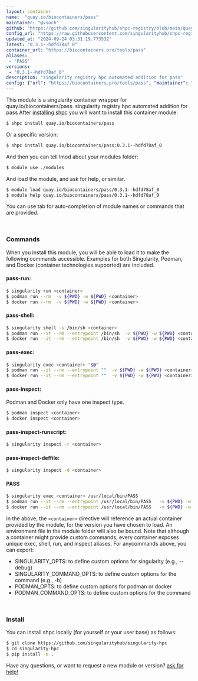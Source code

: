```yaml
---
layout: container
name:  "quay.io/biocontainers/pass"
maintainer: "@vsoch"
github: "https://github.com/singularityhub/shpc-registry/blob/main/quay.io/biocontainers/pass/container.yaml"
config_url: "https://raw.githubusercontent.com/singularityhub/shpc-registry/main/quay.io/biocontainers/pass/container.yaml"
updated_at: "2024-09-24 03:31:19.773532"
latest: "0.3.1--hdfd78af_0"
container_url: "https://biocontainers.pro/tools/pass"
aliases:
 - "PASS"
versions:
 - "0.3.1--hdfd78af_0"
description: "singularity registry hpc automated addition for pass"
config: {"url": "https://biocontainers.pro/tools/pass", "maintainer": "@vsoch", "description": "singularity registry hpc automated addition for pass", "latest": {"0.3.1--hdfd78af_0": "sha256:82d62fc6ba980bde99b9da43d7ad298edcca74204462b967d885b0f7bdc9c260"}, "tags": {"0.3.1--hdfd78af_0": "sha256:82d62fc6ba980bde99b9da43d7ad298edcca74204462b967d885b0f7bdc9c260"}, "docker": "quay.io/biocontainers/pass", "aliases": {"PASS": "/usr/local/bin/PASS"}}
---
```


This module is a singularity container wrapper for quay.io/biocontainers/pass.
singularity registry hpc automated addition for pass
After [installing shpc](#install) you will want to install this container module:


```bash
$ shpc install quay.io/biocontainers/pass
```

Or a specific version:

```bash
$ shpc install quay.io/biocontainers/pass:0.3.1--hdfd78af_0
```

And then you can tell lmod about your modules folder:

```bash
$ module use ./modules
```

And load the module, and ask for help, or similar.

```bash
$ module load quay.io/biocontainers/pass/0.3.1--hdfd78af_0
$ module help quay.io/biocontainers/pass/0.3.1--hdfd78af_0
```

You can use tab for auto-completion of module names or commands that are provided.

<br>

### Commands

When you install this module, you will be able to load it to make the following commands accessible.
Examples for both Singularity, Podman, and Docker (container technologies supported) are included.

#### pass-run:

```bash
$ singularity run <container>
$ podman run --rm  -v ${PWD} -w ${PWD} <container>
$ docker run --rm  -v ${PWD} -w ${PWD} <container>
```

#### pass-shell:

```bash
$ singularity shell -s /bin/sh <container>
$ podman run --it --rm --entrypoint /bin/sh  -v ${PWD} -w ${PWD} <container>
$ docker run --it --rm --entrypoint /bin/sh  -v ${PWD} -w ${PWD} <container>
```

#### pass-exec:

```bash
$ singularity exec <container> "$@"
$ podman run --it --rm --entrypoint ""  -v ${PWD} -w ${PWD} <container> "$@"
$ docker run --it --rm --entrypoint ""  -v ${PWD} -w ${PWD} <container> "$@"
```

#### pass-inspect:

Podman and Docker only have one inspect type.

```bash
$ podman inspect <container>
$ docker inspect <container>
```

#### pass-inspect-runscript:

```bash
$ singularity inspect -r <container>
```

#### pass-inspect-deffile:

```bash
$ singularity inspect -d <container>
```


#### PASS

```bash
$ singularity exec <container> /usr/local/bin/PASS
$ podman run --it --rm --entrypoint /usr/local/bin/PASS   -v ${PWD} -w ${PWD} <container> -c " $@"
$ docker run --it --rm --entrypoint /usr/local/bin/PASS   -v ${PWD} -w ${PWD} <container> -c " $@"
```



In the above, the `<container>` directive will reference an actual container provided
by the module, for the version you have chosen to load. An environment file in the
module folder will also be bound. Note that although a container
might provide custom commands, every container exposes unique exec, shell, run, and
inspect aliases. For anycommands above, you can export:

 - SINGULARITY_OPTS: to define custom options for singularity (e.g., --debug)
 - SINGULARITY_COMMAND_OPTS: to define custom options for the command (e.g., -b)
 - PODMAN_OPTS: to define custom options for podman or docker
 - PODMAN_COMMAND_OPTS: to define custom options for the command

<br>

### Install

You can install shpc locally (for yourself or your user base) as follows:

```bash
$ git clone https://github.com/singularityhub/singularity-hpc
$ cd singularity-hpc
$ pip install -e .
```

Have any questions, or want to request a new module or version? [ask for help!](https://github.com/singularityhub/singularity-hpc/issues)